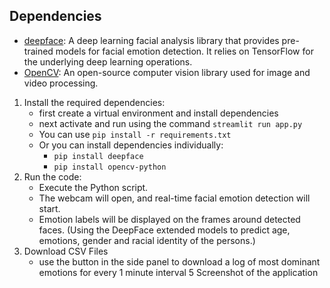 ## Dependencies
- [deepface](https://github.com/serengil/deepface): A deep learning facial analysis library that provides pre-trained models for facial emotion detection. It relies on TensorFlow for the underlying deep learning operations.
- [OpenCV](https://opencv.org/): An open-source computer vision library used for image and video processing.

1. Install the required dependencies:
   - first create a virtual environment and install dependencies
   - next activate and run using the command `streamlit run app.py`
   - You can use `pip install -r requirements.txt`
   - Or you can install dependencies individually:
      - `pip install deepface`
      - `pip install opencv-python`
3. Run the code:
   - Execute the Python script.
   - The webcam will open, and real-time facial emotion detection will start.
   - Emotion labels will be displayed on the frames around detected faces. (Using the DeepFace extended models to predict age, emotions, gender and racial identity of the persons.)
4. Download CSV Files
   - use the button in the side panel to download a log of most dominant emotions for every 1 minute interval
5 Screenshot of the application




